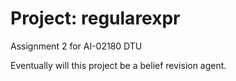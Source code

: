 # Project: regularexpr
Assignment 2 for AI-02180 DTU

Eventually will this project be a belief revision agent.
